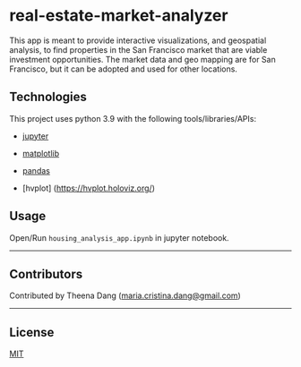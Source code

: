 # real-estate-market-analyzer

This app is meant to provide interactive visualizations, and geospatial analysis, to find properties in the San Francisco market that are viable investment opportunities. The market data and geo mapping are for San Francisco, but it can be adopted and used for other locations.

## Technologies

This project uses python 3.9 with the following tools/libraries/APIs:

* [jupyter](https://jupyter.org/)

* [matplotlib](https://matplotlib.org/)

* [pandas](https://pandas.pydata.org/)

* [hvplot] (https://hvplot.holoviz.org/)


## Usage

Open/Run `housing_analysis_app.ipynb` in jupyter notebook.


---

## Contributors

Contributed by Theena Dang (maria.cristina.dang@gmail.com)

---

## License

[MIT](LICENSE)

